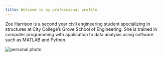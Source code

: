 ```yaml
---
title: Welcome to my professional profile
---
```

Zoe Harrison is a second year civil engineering student specializing in structures at City College’s  Grove School of Engineering. She is trained in computer programming with application to data analysis using software such as MATLAB and Python.

![personal photo](/zoeharrison.github.io/assets/personal-photo.jpeg)
